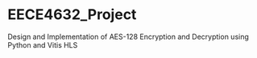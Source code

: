 # EECE4632_Project
Design and Implementation of AES-128 Encryption and Decryption using Python and Vitis HLS
